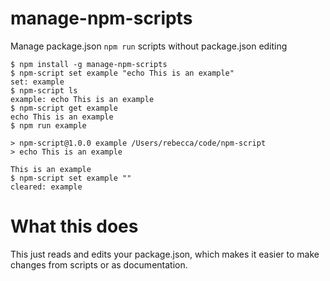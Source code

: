manage-npm-scripts
==================

Manage package.json `npm run` scripts without package.json editing

```
$ npm install -g manage-npm-scripts
$ npm-script set example "echo This is an example"
set: example
$ npm-script ls
example: echo This is an example
$ npm-script get example
echo This is an example
$ npm run example

> npm-script@1.0.0 example /Users/rebecca/code/npm-script
> echo This is an example

This is an example
$ npm-script set example ""
cleared: example
```

What this does
==============

This just reads and edits your package.json, which makes it easier to make
changes from scripts or as documentation.

